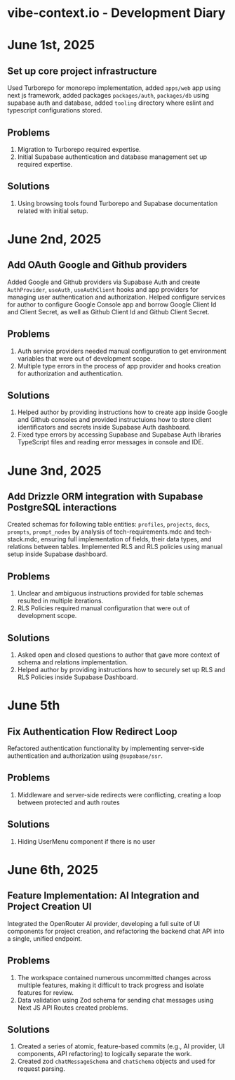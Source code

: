 # vibe-context.io - Development Diary

# June 1st, 2025

## Set up core project infrastructure

Used Turborepo for monorepo implementation, added `apps/web` app using next js framework, added packages `packages/auth`, `packages/db` using supabase auth and database, added `tooling` directory where eslint and typescript configurations stored.

## Problems

1. Migration to Turborepo required expertise.
2. Initial Supabase authentication and database management set up required expertise.

## Solutions

1. Using browsing tools found Turborepo and Supabase documentation related with initial setup.

# June 2nd, 2025

## Add OAuth Google and Github providers

Added Google and Github providers via Supabase Auth and create `AuthProvider`, `useAuth`, `useAuthClient` hooks and app providers for managing user authentication and authorization. Helped configure services for author to configure Google Console app and borrow Google Client Id and Client Secret, as well as Github Client Id and Github Client Secret.

## Problems

1. Auth service providers needed manual configuration to get environment variables that were out of development scope.
2. Multiple type errors in the process of app provider and hooks creation for authorization and authentication.

## Solutions

1. Helped author by providing instructions how to create app inside Google and Github consoles and provided instructuions how to store client identificators and secrets inside Supabase Auth dashboard.
2. Fixed type errors by accessing Supabase and Supabase Auth libraries TypeScript files and reading error messages in console and IDE.

# June 3nd, 2025

## Add Drizzle ORM integration with Supabase PostgreSQL interactions

Created schemas for following table entities: `profiles`, `projects`, `docs`, `prompts`, `prompt_nodes` by analysis of tech-requirements.mdc and tech-stack.mdc, ensuring full implementation of fields, their data types, and relations between tables. Implemented RLS and RLS policies using manual setup inside Supabase dashboard.

## Problems

1. Unclear and ambiguous instructions provided for table schemas resulted in multiple iterations.
2. RLS Policies required manual configuration that were out of development scope.

## Solutions

1. Asked open and closed questions to author that gave more context of schema and relations implementation.
2. Helped author by providing instructions how to securely set up RLS and RLS Policies inside Supabase Dashboard.

# June 5th

## Fix Authentication Flow Redirect Loop

Refactored authentication functionality by implementing server-side authentication and authorization using `@supabase/ssr`.

## Problems

1. Middleware and server-side redirects were conflicting, creating a loop between protected and auth routes

## Solutions

1. Hiding UserMenu component if there is no user

# June 6th, 2025

## Feature Implementation: AI Integration and Project Creation UI

Integrated the OpenRouter AI provider, developing a full suite of UI components for project creation, and refactoring the backend chat API into a single, unified endpoint.

## Problems

1. The workspace contained numerous uncommitted changes across multiple features, making it difficult to track progress and isolate features for review.
2. Data validation using Zod schema for sending chat messages using Next JS API Routes created problems.

## Solutions

1. Created a series of atomic, feature-based commits (e.g., AI provider, UI components, API refactoring) to logically separate the work.
2. Created zod `chatMessageSchema` and `chatSchema` objects and used for request parsing.

